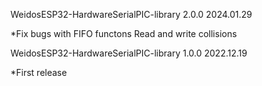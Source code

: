 WeidosESP32-HardwareSerialPIC-library 2.0.0 2024.01.29

*Fix bugs with FIFO functons Read and write collisions

WeidosESP32-HardwareSerialPIC-library 1.0.0 2022.12.19

*First release